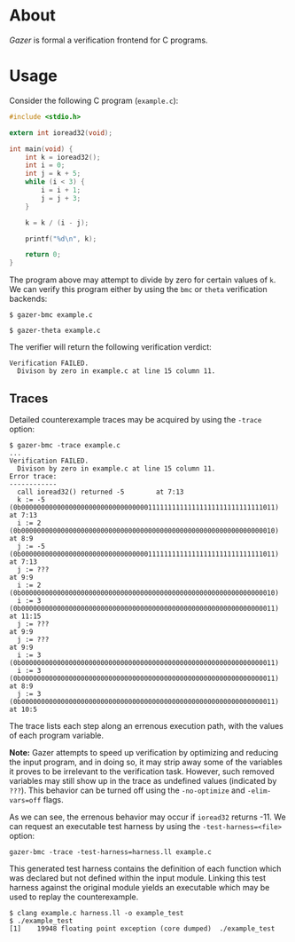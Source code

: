# About

*Gazer* is formal a verification frontend for C programs.

# Usage

Consider the following C program (`example.c`):
```c
#include <stdio.h>

extern int ioread32(void);

int main(void) {
    int k = ioread32();
    int i = 0;
    int j = k + 5;
    while (i < 3) {
        i = i + 1;
        j = j + 3;
    }

    k = k / (i - j);

    printf("%d\n", k);

    return 0;
}
```

The program above may attempt to divide by zero for certain values of `k`.
We can verify this program either by using the `bmc` or `theta` verification backends:

```
$ gazer-bmc example.c
```

```
$ gazer-theta example.c
```

The verifier will return the following verification verdict:

```
Verification FAILED.
  Divison by zero in example.c at line 15 column 11.
```

## Traces

Detailed counterexample traces may be acquired by using the `-trace` option:

```
$ gazer-bmc -trace example.c
...
Verification FAILED.
  Divison by zero in example.c at line 15 column 11.
Error trace:
------------
  call ioread32() returned -5		 at 7:13
  k := -5	(0b0000000000000000000000000000000011111111111111111111111111111011)	 at 7:13
  i := 2	(0b0000000000000000000000000000000000000000000000000000000000000010)	 at 8:9
  j := -5	(0b0000000000000000000000000000000011111111111111111111111111111011)	 at 7:13
  j := ???	                                                                	 at 9:9
  i := 2	(0b0000000000000000000000000000000000000000000000000000000000000010)
  i := 3	(0b0000000000000000000000000000000000000000000000000000000000000011)	 at 11:15
  j := ???	                                                                	 at 9:9
  j := ???	                                                                	 at 9:9
  i := 3	(0b0000000000000000000000000000000000000000000000000000000000000011)
  i := 3	(0b0000000000000000000000000000000000000000000000000000000000000011)	 at 8:9
  j := 3	(0b0000000000000000000000000000000000000000000000000000000000000011)	 at 10:5
```

The trace lists each step along an errenous execution path, with the values of each program variable.

**Note:** Gazer attempts to speed up verification by optimizing and reducing the input program, and in doing so,
it may strip away some of the variables it proves to be irrelevant to the verification task.
However, such removed variables may still show up in the trace as undefined values (indicated by `???`).
This behavior can be turned off using the `-no-optimize` and `-elim-vars=off` flags.

As we can see, the errenous behavior may occur if `ioread32` returns -11.
We can request an executable test harness by using the `-test-harness=<file>` option:

```
gazer-bmc -trace -test-harness=harness.ll example.c
```

This generated test harness contains the definition of each function which was declared but not defined within the input module.
Linking this test harness against the original module yields an executable which may be used to replay the counterexample.

```
$ clang example.c harness.ll -o example_test
$ ./example_test
[1]    19948 floating point exception (core dumped)  ./example_test
```
